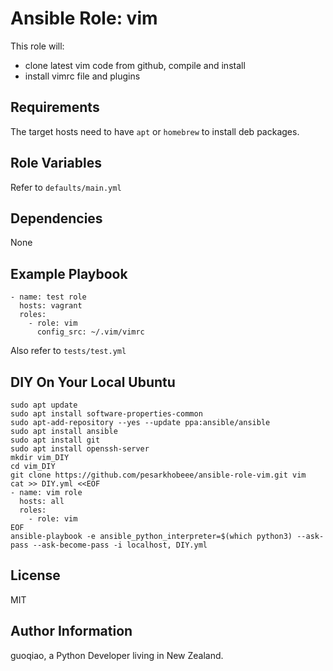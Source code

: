 Ansible Role: vim
=========

This role will:

- clone latest vim code from github, compile and install
- install vimrc file and plugins

Requirements
------------

The target hosts need to have `apt` or `homebrew` to install deb packages.

Role Variables
--------------

Refer to `defaults/main.yml`

Dependencies
------------

None

Example Playbook
----------------

    - name: test role
      hosts: vagrant
      roles:
        - role: vim
          config_src: ~/.vim/vimrc

Also refer to `tests/test.yml`

DIY On Your Local Ubuntu
-----------------------

```
sudo apt update
sudo apt install software-properties-common
sudo apt-add-repository --yes --update ppa:ansible/ansible
sudo apt install ansible
sudo apt install git
sudo apt install openssh-server
mkdir vim_DIY
cd vim_DIY
git clone https://github.com/pesarkhobeee/ansible-role-vim.git vim
cat >> DIY.yml <<EOF
- name: vim role
  hosts: all
  roles:
    - role: vim
EOF
ansible-playbook -e ansible_python_interpreter=$(which python3) --ask-pass --ask-become-pass -i localhost, DIY.yml
```

License
-------

MIT

Author Information
------------------

guoqiao, a Python Developer living in New Zealand.
